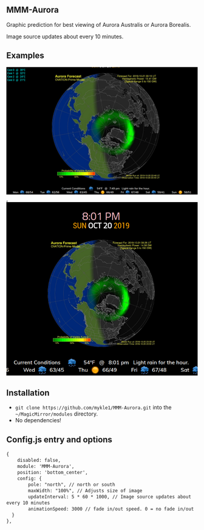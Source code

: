 ## MMM-Aurora

Graphic prediction for best viewing of Aurora Australis or Aurora Borealis.

Image source updates about every 10 minutes.

## Examples

![](pix/1.png), ![](pix/2.png)

## Installation

* `git clone https://github.com/mykle1/MMM-Aurora.git` into the `~/MagicMirror/modules` directory.
* No dependencies!

## Config.js entry and options

```
{
    disabled: false,
    module: 'MMM-Aurora',
    position: 'bottom_center',
    config: {
        pole: "north", // north or south
        maxWidth: "100%", // Adjusts size of image
        updateInterval: 5 * 60 * 1000, // Image source updates about every 10 minutes
        animationSpeed: 3000 // fade in/out speed. 0 = no fade in/out
  }
},
```
